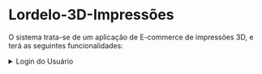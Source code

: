 # Lordelo-3D-Impressões


O sistema trata-se de um aplicação de E-commerce de impressões 3D, e terá as seguintes funcionalidades:


<details>
<summary>Login do Usuário</summary>


- Nessa página o usuário terá acesso a sua conta após a verificação dos dados cadastrados. Se um dos campos não estiverem preenchidos ou não tiverem a informação igual a cadastrada, seu acesso não será permitido. 
- Caso o login dê certo o usuário deverá ser redirecionado para a tela principal (main) onde ele terá acesso aos produtos para compra
- Caso o usuário esteja logado, nós devemos bloquear o acesso dele a página de login, sendo assim, somente quando o usuário estiver deslogado que poderá acessar a página sign-in (login).

</details>
